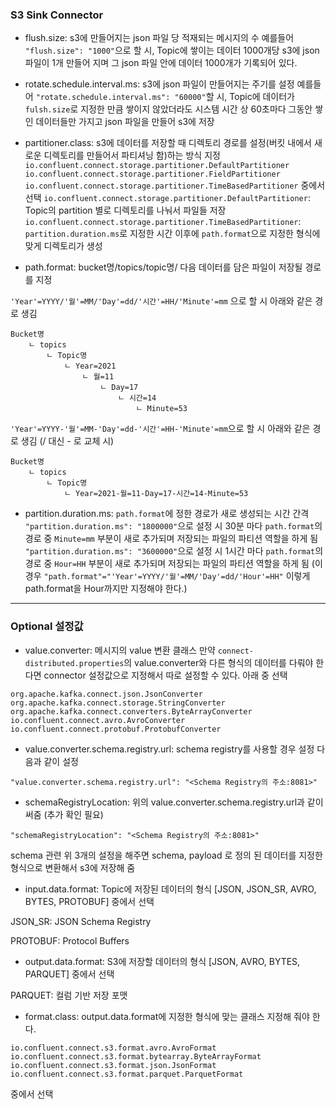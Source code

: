 ### S3 Sink Connector


* flush.size: s3에 만들어지는 json 파일 당 적재되는 메시지의 수
예를들어 `"flush.size": "1000"`으로 할 시, Topic에 쌓이는 데이터 1000개당 s3에 json 파일이 1개 만들어 지며 그 json 파일 안에 데이터 1000개가 기록되어 있다.


* rotate.schedule.interval.ms: s3에 json 파일이 만들어지는 주기를 설정
예를들어 `"rotate.schedule.interval.ms": "60000"`할 시, Topic에 데이터가 `fulsh.size`로 지정한 만큼 쌓이지 않았더라도 시스템 시간 상 60초마다 그동안 쌓인 데이터들만 가지고 json 파일을 만들어 s3에 저장


* partitioner.class: s3에 데이터를 저장할 때 디렉토리 경로를 설정(버킷 내에서 새로운 디렉토리를 만들어서 파티셔닝 함)하는 방식 지정
`io.confluent.connect.storage.partitioner.DefaultPartitioner`
`io.confluent.connect.storage.partitioner.FieldPartitioner`
`io.confluent.connect.storage.partitioner.TimeBasedPartitioner`
중에서 선택
`io.confluent.connect.storage.partitioner.DefaultPartitioner`: Topic의 partition 별로 디렉토리를 나눠서 파일들 저장
`io.confluent.connect.storage.partitioner.TimeBasedPartitioner`: `partition.duration.ms`로 지정한 시간 이후에 `path.format`으로 지정한 형식에 맞게 디렉토리가 생성

* path.format: bucket명/topics/topic명/ 다음 데이터를 담은 파일이 저장될 경로를 지정

`'Year'=YYYY/'월'=MM/'Day'=dd/'시간'=HH/'Minute'=mm` 으로 할 시 아래와 같은 경로 생김
```
Bucket명
	ㄴ topics
		ㄴ Topic명
			ㄴ Year=2021
				ㄴ 월=11
					ㄴ Day=17
						ㄴ 시간=14
							ㄴ Minute=53
```

`'Year'=YYYY-'월'=MM-'Day'=dd-'시간'=HH-'Minute'=mm`으로 할 시 아래와 같은 경로 생김 (/ 대신 - 로 교체 시)
```
Bucket명
	ㄴ topics
		ㄴ Topic명
			ㄴ Year=2021-월=11-Day=17-시간=14-Minute=53
```


* partition.duration.ms: `path.format`에 정한 경로가 새로 생성되는 시간 간격
`"partition.duration.ms": "1800000"`으로 설정 시 30분 마다 `path.format`의 경로 중 `Minute=mm` 부분이 새로 추가되며 저장되는 파일의 파티션 역할을 하게 됨
`"partition.duration.ms": "3600000"`으로 설정 시 1시간 마다 `path.format`의 경로 중 `Hour=HH` 부분이 새로 추가되며 저장되는 파일의 파티션 역할을 하게 됨
(이 경우 `"path.format"="'Year'=YYYY/'월'=MM/'Day'=dd/'Hour'=HH"` 이렇게 path.format을 Hour까지만 지정해야 한다.)



- - - -
### Optional 설정값
* value.converter: 메시지의 value 변환 클래스
만약 `connect-distributed.properties`의 value.converter와 다른 형식의 데이터를 다뤄야 한다면 connector 설정값으로 지정해서 따로 설정할 수 있다. 
아래 중 선택
```
org.apache.kafka.connect.json.JsonConverter
org.apache.kafka.connect.storage.StringConverter
org.apache.kafka.connect.converters.ByteArrayConverter
io.confluent.connect.avro.AvroConverter
io.confluent.connect.protobuf.ProtobufConverter
```

* value.converter.schema.registry.url: schema registry를 사용할 경우 설정
다음과 같이 설정
```
"value.converter.schema.registry.url": "<Schema Registry의 주소:8081>"
```

* schemaRegistryLocation: 위의 value.converter.schema.registry.url과 같이 써줌 (추가 확인 필요)
```
"schemaRegistryLocation": "<Schema Registry의 주소:8081>"
```
schema 관련 위 3개의 설정을 해주면 schema, payload 로 정의 된 데이터를 지정한 형식으로 변환해서 s3에 저장해 줌


* input.data.format: Topic에 저장된 데이터의 형식
[JSON, JSON_SR, AVRO, BYTES, PROTOBUF] 중에서 선택

JSON_SR: JSON Schema Registry

PROTOBUF: Protocol Buffers


* output.data.format: S3에 저장할 데이터의 형식
[JSON, AVRO, BYTES, PARQUET] 중에서 선택 

PARQUET: 컬럼 기반 저장 포맷


* format.class: output.data.format에 지정한 형식에 맞는 클래스 지정해 줘야 한다.

`io.confluent.connect.s3.format.avro.AvroFormat`
`io.confluent.connect.s3.format.bytearray.ByteArrayFormat`
`io.confluent.connect.s3.format.json.JsonFormat`
`io.confluent.connect.s3.format.parquet.ParquetFormat`

중에서 선택
